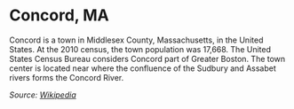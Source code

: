 # Concord, MA

Concord is a town in Middlesex County, Massachusetts, in the United States. At the 2010 census, the town population was 17,668. The United States Census Bureau considers Concord part of Greater Boston. The town center is located near where the confluence of the Sudbury and Assabet rivers forms the Concord River.

_Source: [Wikipedia](https://en.wikipedia.org/wiki/Concord,_Massachusetts)_
